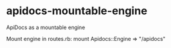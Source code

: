apidocs-mountable-engine
========================

ApiDocs as a mountable engine


Mount engine in routes.rb:
mount Apidocs::Engine => "/apidocs"



